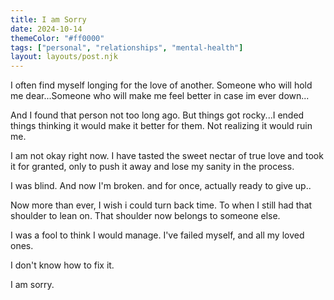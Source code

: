 ```yaml
---
title: I am Sorry
date: 2024-10-14
themeColor: "#ff0000"
tags: ["personal", "relationships", "mental-health"]
layout: layouts/post.njk
---
```

I often find myself longing for the love of another. Someone who will hold me dear...Someone who will make me feel better in case im ever down...

And I found that person not too long ago. But things got rocky...I ended things thinking it would make it better for them. Not realizing it would ruin me.

I am not okay right now. I have tasted the sweet nectar of true love and took it for granted, only to push it away and lose my sanity in the process.

I was blind. And now I'm broken. and for once, actually ready to give up..

Now more than ever, I wish i could turn back time. To when I still had that shoulder to lean on. That shoulder now belongs to someone else.

I was a fool to think I would manage. I've failed myself, and all my loved ones.

I don't know how to fix it.

I am sorry.
